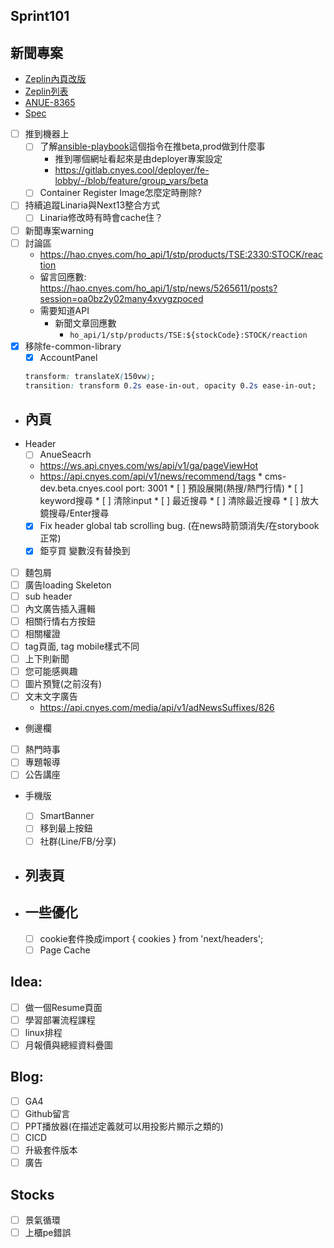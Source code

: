## Sprint101

## 新聞專案
* [Zeplin內頁改版](https://app.zeplin.io/project/576287bda89e8aa7045cfba5/screen/64ad0cdf411565216532362a)
* [Zeplin列表](https://app.zeplin.io/project/576287bda89e8aa7045cfba5/screen/64bf3d5ab80488509d649a7e)
* [ANUE-8365](https://cnyesrd.atlassian.net/browse/ANUE-8365)
* [Spec](https://cnyesrd.atlassian.net/wiki/spaces/PS/pages/2153709569)
* [ ] 推到機器上
	* [ ] 了解[ansible-playbook](https://gitlab.cnyes.cool/deployer/ansible-docker/-/blob/2.7.8.0/update.sh)這個指令在推beta,prod做到什麼事
		* 推到哪個網址看起來是由deployer專案設定
		* https://gitlab.cnyes.cool/deployer/fe-lobby/-/blob/feature/group_vars/beta
	* [ ] Container Register Image怎麼定時刪除?
* [ ] 持續追蹤Linaria與Next13整合方式
	* [ ] Linaria修改時有時會cache住？
* [ ] 新聞專案warning
* [ ] 討論區
	* https://hao.cnyes.com/ho_api/1/stp/products/TSE:2330:STOCK/reaction
	 * 留言回應數: https://hao.cnyes.com/ho_api/1/stp/news/5265611/posts?session=oa0bz2y02many4xvygzpoced
	 * 需要知道API
		 * 新聞文章回應數
			 * `ho_api/1/stp/products/TSE:${stockCode}:STOCK/reaction`
* [x] 移除fe-common-library
	* [x] AccountPanel
	```css
	transform: translateX(150vw);
	transition: transform 0.2s ease-in-out, opacity 0.2s ease-in-out;
	```

* ## 內頁
* Header
	* [ ] AnueSeacrh
	 * https://ws.api.cnyes.com/ws/api/v1/ga/pageViewHot
	 * https://api.cnyes.com/api/v1/news/recommend/tags
	  * cms-dev.beta.cnyes.cool port: 3001
	  * [ ] 預設展開(熱搜/熱門行情)
	  * [ ] keyword搜尋
	  * [ ] 清除input
	  * [ ] 最近搜尋
	  * [ ] 清除最近搜尋
	  * [ ] 放大鏡搜尋/Enter搜尋
	* [x] Fix header global tab scrolling bug. (在news時箭頭消失/在storybook正常)
	* [x] 鉅亨買 變數沒有替換到
* [ ] 麵包屑
* [ ] 廣告loading Skeleton
* [ ] sub header
* [ ] 內文廣告插入邏輯
* [ ] 相關行情右方按鈕
* [ ] 相關權證
* [ ] tag頁面, tag mobile樣式不同
* [ ] 上下則新聞
* [ ] 您可能感興趣
* [ ] 圖片預覽(之前沒有)
* [ ] 文末文字廣告
	* https://api.cnyes.com/media/api/v1/adNewsSuffixes/826
* 側邊欄
* [ ] 熱門時事
* [ ] 專題報導
* [ ] 公告講座
* 手機版
	* [ ] SmartBanner
	* [ ] 移到最上按鈕
	* [ ] 社群(Line/FB/分享)
		
* ## 列表頁

* ## 一些優化
	* [ ] cookie套件換成import { cookies } from 'next/headers';
	* [ ] Page Cache

## Idea:
* [ ] 做一個Resume頁面
* [ ] 學習部署流程課程
* [ ] linux排程
* [ ] 月報價與總經資料疊圖

## Blog: 
* [ ] GA4
* [ ] Github留言
* [ ] PPT播放器(在描述定義就可以用投影片顯示之類的)
* [ ] CICD
* [ ] 升級套件版本
* [ ] 廣告

## Stocks
* [ ] 景氣循環
* [ ] 上櫃pe錯誤